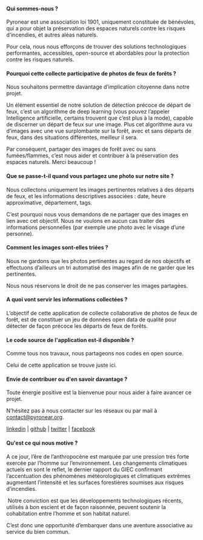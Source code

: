 #### Qui sommes-nous ?

Pyronear est une association loi 1901, uniquement constituée de bénévoles, qui a pour objet la préservation 
des espaces naturels contre les risques d’incendies, et autres aléas naturels.

Pour cela, nous nous efforçons de trouver des solutions technologiques performantes, accessibles, open-source 
et abordables pour la protection contre les risques naturels.

#### Pourquoi cette collecte participative de photos de feux de forêts ?

Nous souhaitons permettre davantage d’implication citoyenne dans notre projet. 

Un élément essentiel de notre solution de détection précoce de départ de feux, c’est un algorithme de deep learning 
(vous pouvez l’appeler Intelligence artificielle, certains trouvent que c’est plus à la mode), 
capable de discerner un départ de feux sur une image. 
Plus cet algorithme aura vu d’images avec une vue surplombante sur la forêt, 
avec et sans départs de feux,
dans des situations différentes, meilleur il sera. 

Par conséquent, partager des images de forêt avec ou sans fumées/flammes, c’est nous aider 
et contribuer à la préservation des espaces naturels. Merci beaucoup !

#### Que se passe-t-il quand vous partagez une photo sur notre site ?
Nous collectons uniquement les images pertinentes relatives à des départs de feux, 
et les informations descriptives associées : date, heure approximative, département, tags. 

C’est pourquoi nous vous demandons de ne partager que des images en lien avec cet objectif. 
Nous ne voulons en aucun cas traiter des informations personnelles 
(par exemple une photo avec le visage d’une personne).

#### Comment les images sont-elles triées ?
Nous ne gardons que les photos pertinentes au regard de nos objectifs et effectuons d’ailleurs un tri automatisé 
des images afin de ne garder que les pertinentes. 

Nous nous réservons le droit de ne pas conserver les images partagées.

#### A quoi vont servir les informations collectées ?
L’objectif de cette application de collecte collaborative de photos de feux de forêt, est de constituer 
un jeu de données open data de qualité pour détecter de façon précoce les départs de feux de forêts.

#### Le code source de l'application est-il disponible ?
Comme tous nos travaux, nous partageons nos codes en open source. 

Celui de cette application se trouve juste ici.

#### Envie de contribuer ou d'en savoir davantage ?

Toute énergie positive est la bienvenue pour nous aider à faire avancer ce projet.

N’hésitez pas à nous contacter sur les réseaux ou par mail à [contact@pyronear.org](mailto:contact@pyronear.org).

[linkedin](https://www.linkedin.com/company/pyronearfr) | [github]( https://github.com/pyronear) | 
[twitter](https://twitter.com/pyro_near) | [facebook](https://www.facebook.com/pyronear)

#### Qu'est ce qui nous motive ?

A ce jour, l’ère de l’anthropocène est marquée par une pression très forte exercée par l’homme sur l’environnement. 
Les changements climatiques actuels en sont le reflet, le dernier rapport du GIEC confirmant l’accentuation des 
phénomènes météorologiques et climatiques extrêmes augmentant l’intensité et les surfaces forestières soumises 
aux risques d’incendies.

 Notre conviction est que les développements technologiques récents, utilisés à bon escient et de façon raisonnée, 
peuvent soutenir la cohabitation entre l’homme et son habitat naturel. 

C’est donc une opportunité d’embarquer dans une aventure associative au service du bien commun.
